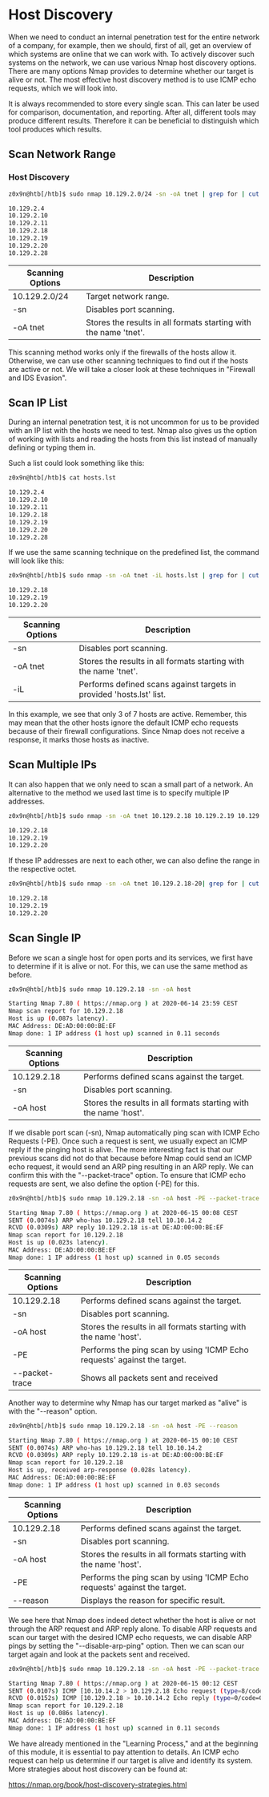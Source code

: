 # Host Discovery

When we need to conduct an internal penetration test for the entire network of a company, for example, then we should, first of all, get an overview of which systems are online that we can work with. To actively discover such systems on the network, we can use various Nmap host discovery options. There are many options Nmap provides to determine whether our target is alive or not. The most effective host discovery method is to use ICMP echo requests, which we will look into.

It is always recommended to store every single scan. This can later be used for comparison, documentation, and reporting. After all, different tools may produce different results. Therefore it can be beneficial to distinguish which tool produces which results.

## Scan Network Range

### Host Discovery

```bash
z0x9n@htb[/htb]$ sudo nmap 10.129.2.0/24 -sn -oA tnet | grep for | cut -d" " -f5

10.129.2.4
10.129.2.10
10.129.2.11
10.129.2.18
10.129.2.19
10.129.2.20
10.129.2.28
```

| Scanning Options | Description                                                      |
| ---------------- | ---------------------------------------------------------------- |
| 10.129.2.0/24    | Target network range.                                            |
| -sn              | Disables port scanning.                                          |
| -oA tnet         | Stores the results in all formats starting with the name 'tnet'. |

This scanning method works only if the firewalls of the hosts allow it. Otherwise, we can use other scanning techniques to find out if the hosts are active or not. We will take a closer look at these techniques in "Firewall and IDS Evasion".

## Scan IP List

During an internal penetration test, it is not uncommon for us to be provided with an IP list with the hosts we need to test. Nmap also gives us the option of working with lists and reading the hosts from this list instead of manually defining or typing them in.

Such a list could look something like this:

```bash
z0x9n@htb[/htb]$ cat hosts.lst

10.129.2.4
10.129.2.10
10.129.2.11
10.129.2.18
10.129.2.19
10.129.2.20
10.129.2.28
```

If we use the same scanning technique on the predefined list, the command will look like this:

```bash
z0x9n@htb[/htb]$ sudo nmap -sn -oA tnet -iL hosts.lst | grep for | cut -d" " -f5

10.129.2.18
10.129.2.19
10.129.2.20
```

| Scanning Options | Description                                                          |
| ---------------- | -------------------------------------------------------------------- |
| -sn              | Disables port scanning.                                              |
| -oA tnet         | Stores the results in all formats starting with the name 'tnet'.     |
| -iL              | Performs defined scans against targets in provided 'hosts.lst' list. |

In this example, we see that only 3 of 7 hosts are active. Remember, this may mean that the other hosts ignore the default ICMP echo requests because of their firewall configurations. Since Nmap does not receive a response, it marks those hosts as inactive.

## Scan Multiple IPs

It can also happen that we only need to scan a small part of a network. An alternative to the method we used last time is to specify multiple IP addresses.

```bash
z0x9n@htb[/htb]$ sudo nmap -sn -oA tnet 10.129.2.18 10.129.2.19 10.129.2.20| grep for | cut -d" " -f5

10.129.2.18
10.129.2.19
10.129.2.20
```

If these IP addresses are next to each other, we can also define the range in the respective octet.

```bash
z0x9n@htb[/htb]$ sudo nmap -sn -oA tnet 10.129.2.18-20| grep for | cut -d" " -f5

10.129.2.18
10.129.2.19
10.129.2.20
```

## Scan Single IP

Before we scan a single host for open ports and its services, we first have to determine if it is alive or not. For this, we can use the same method as before.

```bash
z0x9n@htb[/htb]$ sudo nmap 10.129.2.18 -sn -oA host

Starting Nmap 7.80 ( https://nmap.org ) at 2020-06-14 23:59 CEST
Nmap scan report for 10.129.2.18
Host is up (0.087s latency).
MAC Address: DE:AD:00:00:BE:EF
Nmap done: 1 IP address (1 host up) scanned in 0.11 seconds
```

| Scanning Options | Description                                                      |
| ---------------- | ---------------------------------------------------------------- |
| 10.129.2.18      | Performs defined scans against the target.                       |
| -sn              | Disables port scanning.                                          |
| -oA host         | Stores the results in all formats starting with the name 'host'. |

If we disable port scan (-sn), Nmap automatically ping scan with ICMP Echo Requests (-PE). Once such a request is sent, we usually expect an ICMP reply if the pinging host is alive. The more interesting fact is that our previous scans did not do that because before Nmap could send an ICMP echo request, it would send an ARP ping resulting in an ARP reply. We can confirm this with the "--packet-trace" option. To ensure that ICMP echo requests are sent, we also define the option (-PE) for this.

```bash
z0x9n@htb[/htb]$ sudo nmap 10.129.2.18 -sn -oA host -PE --packet-trace

Starting Nmap 7.80 ( https://nmap.org ) at 2020-06-15 00:08 CEST
SENT (0.0074s) ARP who-has 10.129.2.18 tell 10.10.14.2
RCVD (0.0309s) ARP reply 10.129.2.18 is-at DE:AD:00:00:BE:EF
Nmap scan report for 10.129.2.18
Host is up (0.023s latency).
MAC Address: DE:AD:00:00:BE:EF
Nmap done: 1 IP address (1 host up) scanned in 0.05 seconds
```

| Scanning Options | Description                                                              |
| ---------------- | ------------------------------------------------------------------------ |
| 10.129.2.18      | Performs defined scans against the target.                               |
| -sn              | Disables port scanning.                                                  |
| -oA host         | Stores the results in all formats starting with the name 'host'.         |
| -PE              | Performs the ping scan by using 'ICMP Echo requests' against the target. |
| --packet-trace   | Shows all packets sent and received                                      |

Another way to determine why Nmap has our target marked as "alive" is with the "--reason" option.

```bash
z0x9n@htb[/htb]$ sudo nmap 10.129.2.18 -sn -oA host -PE --reason

Starting Nmap 7.80 ( https://nmap.org ) at 2020-06-15 00:10 CEST
SENT (0.0074s) ARP who-has 10.129.2.18 tell 10.10.14.2
RCVD (0.0309s) ARP reply 10.129.2.18 is-at DE:AD:00:00:BE:EF
Nmap scan report for 10.129.2.18
Host is up, received arp-response (0.028s latency).
MAC Address: DE:AD:00:00:BE:EF
Nmap done: 1 IP address (1 host up) scanned in 0.03 seconds
```

| Scanning Options | Description                                                              |
| ---------------- | ------------------------------------------------------------------------ |
| 10.129.2.18      | Performs defined scans against the target.                               |
| -sn              | Disables port scanning.                                                  |
| -oA host         | Stores the results in all formats starting with the name 'host'.         |
| -PE              | Performs the ping scan by using 'ICMP Echo requests' against the target. |
| --reason         | Displays the reason for specific result.                                 |

We see here that Nmap does indeed detect whether the host is alive or not through the ARP request and ARP reply alone. To disable ARP requests and scan our target with the desired ICMP echo requests, we can disable ARP pings by setting the "--disable-arp-ping" option. Then we can scan our target again and look at the packets sent and received.

```bash
z0x9n@htb[/htb]$ sudo nmap 10.129.2.18 -sn -oA host -PE --packet-trace --disable-arp-ping

Starting Nmap 7.80 ( https://nmap.org ) at 2020-06-15 00:12 CEST
SENT (0.0107s) ICMP [10.10.14.2 > 10.129.2.18 Echo request (type=8/code=0) id=13607 seq=0] IP [ttl=255 id=23541 iplen=28 ]
RCVD (0.0152s) ICMP [10.129.2.18 > 10.10.14.2 Echo reply (type=0/code=0) id=13607 seq=0] IP [ttl=128 id=40622 iplen=28 ]
Nmap scan report for 10.129.2.18
Host is up (0.086s latency).
MAC Address: DE:AD:00:00:BE:EF
Nmap done: 1 IP address (1 host up) scanned in 0.11 seconds
```

We have already mentioned in the "Learning Process," and at the beginning of this module, it is essential to pay attention to details. An ICMP echo request can help us determine if our target is alive and identify its system. More strategies about host discovery can be found at:

https://nmap.org/book/host-discovery-strategies.html
